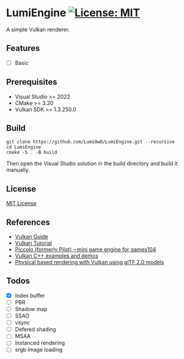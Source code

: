 # LumiEngine [![License: MIT](https://img.shields.io/badge/License-MIT-yellow.svg)](https://opensource.org/licenses/MIT)
A simple Vulkan renderer.

## Features

- [ ] Basic

## Prerequisites
- Visual Studio >= 2022
- CMake >= 3.20
- Vulkan SDK >= 1.3.250.0

## Build

```shell
git clone https://github.com/LumiOwO/LumiEngine.git --recursive
cd LumiEngine
cmake -S . -B build
```
Then open the Visual Studio solution in the build directory and build it manually.


## License
[MIT License](LICENSE)

## References
- [Vulkan Guide](https://vkguide.dev/)
- [Vulkan Tutorial](https://vulkan-tutorial.com/)
- [Piccolo (formerly Pilot) – mini game engine for games104](https://github.com/BoomingTech/Piccolo)
- [Vulkan C++ examples and demos](https://github.com/SaschaWillems/Vulkan)
- [Physical based rendering with Vulkan using glTF 2.0 models](https://github.com/SaschaWillems/Vulkan-glTF-PBR)

## Todos

- [x] Index buffer
- [ ] PBR
- [ ] Shadow map
- [ ] SSAO
- [ ] vsync
- [ ] Defered shading
- [ ] MSAA
- [ ] Instanced rendering
- [ ] srgb image loading